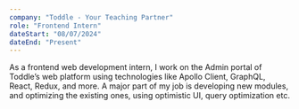 ```yaml
---
company: "Toddle - Your Teaching Partner"
role: "Frontend Intern"
dateStart: "08/07/2024"
dateEnd: "Present"
---
```


As a frontend web development intern, I work on the Admin portal of Toddle’s web platform using technologies like Apollo Client, GraphQL, React, Redux, and more. A major part of my job is developing new modules, and optimizing the existing ones, using optimistic UI, query optimization etc.
